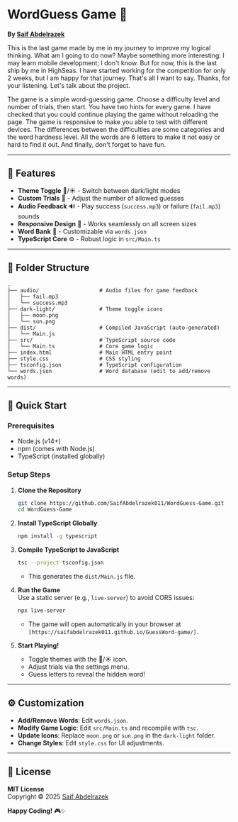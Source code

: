 # WordGuess Game 🌟  
**By [Saif Abdelrazek](https://github.com/SaifAbdelrazek011)**  

This is the last game made by me in my journey to improve my logical thinking. What am I going to do now? Maybe something more interesting: I may learn mobile development; I don't know. But for now, this is the last ship by me in HighSeas. I have started working for the competition for only 2 weeks, but I am happy for that journey. That's all I want to say. Thanks, for your listening. Let's talk about the project.

The game is a simple word-guessing game. Choose a difficulty level and number of trials, then start. You have two hints for every game. I have checked that you could continue playing the game without reloading the page. The game is responsive to make you able to test with different devices. The differences between the difficulties are some categories and the word hardness level. All the words are 6 letters to make it not easy or hard to find it out. And finally, don't forget to have fun.


---

## 🚀 Features  
- **Theme Toggle** 🌙/☀️ - Switch between dark/light modes  
- **Custom Trials** 📏 - Adjust the number of allowed guesses  
- **Audio Feedback** 🔊 - Play success (`success.mp3`) or failure (`fail.mp3`) sounds  
- **Responsive Design** 📱 - Works seamlessly on all screen sizes  
- **Word Bank** 📝 - Customizable via `words.json`  
- **TypeScript Core** ⚙️ - Robust logic in `src/Main.ts`  

---

## 💁‍ Folder Structure  
```
.
├── audio/                   # Audio files for game feedback
│   ├── fail.mp3
│   └── success.mp3
├── dark-light/              # Theme toggle icons
│   ├── moon.png
│   └── sun.png
├── dist/                    # Compiled JavaScript (auto-generated)
│   └── Main.js
├── src/                     # TypeScript source code
│   └── Main.ts              # Core game logic
├── index.html               # Main HTML entry point
├── style.css                # CSS styling
├── tsconfig.json            # TypeScript configuration
└── words.json               # Word database (edit to add/remove words)
```

---

## 🚀 Quick Start  

### Prerequisites  
- Node.js (v14+)  
- npm (comes with Node.js)  
- TypeScript (installed globally)  

### Setup Steps  
1. **Clone the Repository**  
   ```bash
   git clone https://github.com/SaifAbdelrazek011/WordGuess-Game.git
   cd WordGuess-Game
   ```

2. **Install TypeScript Globally**  
   ```bash
   npm install -g typescript
   ```

3. **Compile TypeScript to JavaScript**  
   ```bash
   tsc --project tsconfig.json
   ```
   - This generates the `dist/Main.js` file.  

4. **Run the Game**  
   Use a static server (e.g., `live-server`) to avoid CORS issues:  
   ```bash
   npx live-server
   ```
   - The game will open automatically in your browser at `[https://saifabdelrazek011.github.io/GuessWord-game/]`.  

5. **Start Playing!**  
   - Toggle themes with the 🌙/☀️ icon.  
   - Adjust trials via the settings menu.  
   - Guess letters to reveal the hidden word!  

---

## ⚙️ Customization  
- **Add/Remove Words**: Edit `words.json`.  
- **Modify Game Logic**: Edit `src/Main.ts` and recompile with `tsc`.  
- **Update Icons**: Replace `moon.png` or `sun.png` in the `dark-light` folder.  
- **Change Styles**: Edit `style.css` for UI adjustments.  

---

## 📝 License  
**MIT License**  
Copyright © 2025 [Saif Abdelrazek](https://github.com/SaifAbdelrazek011)  



**Happy Coding!** 🎮✨
